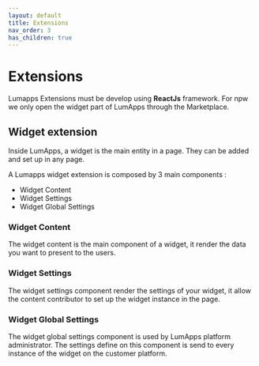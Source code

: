 ```yaml
---
layout: default
title: Extensions
nav_order: 3
has_children: true
---
```


# Extensions
Lumapps Extensions must be develop using **ReactJs** framework.
For npw we only open the widget part of LumApps through the Marketplace.

## <a name="widgetExtension"></a>Widget extension
Inside LumApps, a widget is the main entity in a page. They can be added and set up in any page.


A Lumapps widget extension is composed by 3 main components : 
 - Widget Content
 - Widget Settings
 - Widget Global Settings


### <a name="widgetContent"></a>Widget Content
The widget content is the main component of a widget, it render the data you want to present to the users.

### <a name="widgetSettings"></a>Widget Settings
The widget settings component render the settings of your widget, it allow the content contributor to set up the widget instance in the page.

### <a name="wodgetGlobalsSettings"></a>Widget Global Settings
The widget global settings component is used by LumApps platform administrator. The settings define on this component is send to every instance of the widget on the customer platform.
